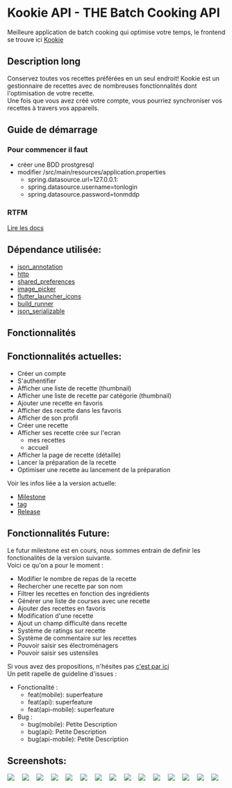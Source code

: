 # Kookie API - THE Batch Cooking API

Meilleure application de batch cooking qui optimise votre temps, le frontend se trouve ici [Kookie](https://gitlab.com/Elayve/kookie/-/tree/master/mobile/kookie)

## Description long

Conservez toutes vos recettes préférées en un seul endroit!
Kookie est un gestionnaire de recettes avec de nombreuses fonctionnalités dont l'optimisation de votre recette.  
Une fois que vous avez créé votre compte, vous pourriez synchroniser vos recettes à travers vos appareils.

## Guide de démarrage
### Pour commencer il faut
 - créer une BDD prostgresql
 - modifier /src/main/resources/application.properties
   - spring.datasource.url=127.0.0.1:<port de ta BDD>
   - spring.datasource.username=tonlogin
   - spring.datasource.password=tonmddp
### RTFM
[Lire les docs](https://spring.io/guides/gs/rest-service/)

## Dépendance utilisée:
- [json_annotation](https://pub.dev/packages?q=json_annotation)
- [http](https://pub.dev/packages?q=http)
- [shared_preferences](https://pub.dev/packages?q=shared_preferences)
- [image_picker](https://pub.dev/packages?q=image_picker)
- [flutter_launcher_icons](https://pub.dev/packages?q=flutter_launcher_icons)
- [build_runner](https://pub.dev/packages?q=build_runner)
- [json_serializable](https://pub.dev/packages?q=json_serializable)

## Fonctionnalités
## Fonctionnalités actuelles:
- Créer un compte
- S'authentifier
- Afficher une liste de recette (thumbnail)
- Afficher une liste de recette par catégorie (thumbnail)
- Ajouter une recette en favoris
- Afficher des recette dans les favoris
- Afficher de son profil
- Créer une recette
- Afficher ses recette crée sur l'ecran
    - mes recettes
    - accueil
- Afficher la page de recette (détaille)
- Lancer la préparation de la recette
- Optimiser une recette au lancement de la préparation

Voir les infos liée a la version actuelle:
- [Milestone](https://gitlab.com/Elayve/kookie/-/milestones/1)
- [tag](https://gitlab.com/Elayve/kookie/-/tags/LIVRAISON_FINALE)
- [Release](https://gitlab.com/Elayve/kookie/-/releases)

## Fonctionnalités Future:
Le futur milestone est en cours, nous sommes entrain de definir les fonctionalités de la version suivante.  
Voici ce qu'on a pour le moment :
- Modifier le nombre de repas de la recette
- Rechercher une recette par son nom
- Filtrer les recettes en fonction des ingrédients
- Générer une liste de courses avec une recette
- Ajouter des recettes en favoris
- Modification d'une recette
- Ajout un champ difficulté dans recette
- Système de ratings sur recette
- Système de commentaire sur les recettes
- Pouvoir saisir ses électroménagers
- Pouvoir saisir ses ustensiles

Si vous avez des propositions, n'hésites pas [c'est par ici](https://gitlab.com/Elayve/kookie/-/issues)  
Un petit rapelle de guideline d'issues :
- Fonctionalité :
    - feat(mobile): superfeature
    - feat(api): superfeature
    - feat(api-mobile): superfeature
- Bug :
    - bug(mobile): Petite Description
    - bug(api): Petite Description
    - bug(api-mobile): Petite Description
## Screenshots:

 <div style="display: flex; flex-wrap: wrap;">
 <img style="flex: 1 1 auto" src="../archive/media/1.png" />
 <img style="flex: 1 1 auto" src="../archive/media/2.png" />
 <img style="flex: 1 1 auto" src="../archive/media/3.png" />
 <img style="flex: 1 1 auto" src="../archive/media/4.png" />
 <img style="flex: 1 1 auto" src="../archive/media/5.png" />
 <img style="flex: 1 1 auto" src="../archive/media/6.png" />
 <img style="flex: 1 1 auto" src="../archive/media/7.png" />
 <img style="flex: 1 1 auto" src="../archive/media/8.png" />
 <img style="flex: 1 1 auto" src="../rchive/media/9.png" />
 <img style="flex: 1 1 auto" src="../archive/media/10.png" />
 <img style="flex: 1 1 auto" src="../archive/media/11.png" />
 <img style="flex: 1 1 auto" src="../archive/media/12.png" />
 <img style="flex: 1 1 auto" src="../archive/media/13.png" />
 <img style="flex: 1 1 auto" src="../archive/media/14.png" />
 <img style="flex: 1 1 auto" src="../archive/media/15.png" />
 </div>
